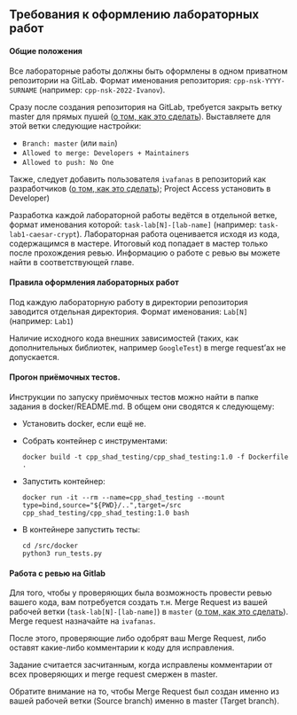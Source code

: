 ## Требования к оформлению лабораторных работ

#### Общие положения

Все лабораторные работы должны быть оформлены в одном приватном репозитории на GitLab. Формат именования репозитория: `cpp-nsk-YYYY-SURNAME` (например: `cpp-nsk-2022-Ivanov`).

Сразу после создания репозитория на GitLab, требуется закрыть ветку master для прямых пушей ([о том, как это сделать](https://docs.gitlab.com/ee/user/project/protected_branches.html)). Выставляете для этой ветки следующие настройки:

* `Branch: master` (или `main`)
* `Allowed to merge: Developers + Maintainers`
* `Allowed to push: No One`

Также, следует добавить пользователя `ivafanas` в репозиторий как разработчиков ([о том, как это сделать](https://docs.gitlab.com/ee/user/project/members/)); Project Access установить в Developer)

Разработка каждой лабораторной работы ведётся в отдельной ветке, формат именования которой: `task-lab[N]-[lab-name]` (например: `task-lab1-caesar-crypt`). Лабораторная работа оценивается исходя из кода, содержащимся в мастере. Итоговый код попадает в мастер только после прохождения ревью. Информацию о работе с ревью вы можете найти в соответствующей главе.

#### Правила оформления лабораторных работ

Под каждую лабораторную работу в директории репозитория заводится отдельная директория. Формат именования: `Lab[N]` (например: `Lab1`)

Наличие исходного кода внешних зависимостей (таких, как дополнительных библиотек, например `GoogleTest`) в merge request’ах не допускается.

#### Прогон приёмочных тестов.

Инструкции по запуску приёмочных тестов можно найти в папке задания в docker/README.md. В общем они сводятся к следующему:

* Установить docker, если ещё не.

* Собрать контейнер с инструментами:

  ```
  docker build -t cpp_shad_testing/cpp_shad_testing:1.0 -f Dockerfile .
  ```

* Запустить контейнер:

  ```
  docker run -it --rm --name=cpp_shad_testing --mount type=bind,source="${PWD}/..",target=/src cpp_shad_testing/cpp_shad_testing:1.0 bash
  ```

* В контейнере запустить тесты:

  ```
  cd /src/docker
  python3 run_tests.py
  ```

#### Работа с ревью на Gitlab

Для того, чтобы у проверяющих была возможность провести ревью вашего кода, вам потребуется создать т.н. Merge Request из вашей рабочей ветки (`task-lab[N]-[lab-name]`) в `master` ([о том, как это сделать](https://docs.gitlab.com/ee/gitlab-basics/add-merge-request.html)). Merge request назначайте на `ivafanas`.

После этого, проверяющие либо одобрят ваш Merge Request, либо оставят какие-либо комментарии к коду для исправления.

Задание считается засчитанным, когда исправлены комментарии от всех проверяющих и merge request смержен в master.

Обратите внимание на то, чтобы Merge Request был создан именно из вашей рабочей  ветки (Source branch) именно в master (Target branch).
